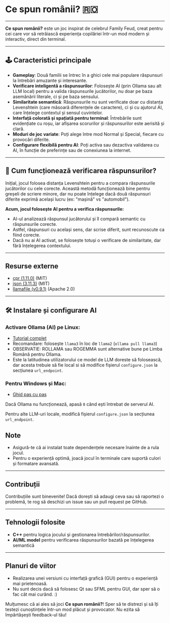 # Ce spun românii? 🇷🇴

---
**Ce spun românii?** este un joc inspirat de celebrul Family Feud, creat pentru cei care vor să retrăiască experiența copilăriei într-un mod modern și interactiv, direct din terminal.

---

## 🕹️ Caracteristici principale

- **Gameplay**: Două familii se întrec în a ghici cele mai populare răspunsuri la întrebări amuzante și interesante.
- **Verificare inteligentă a răspunsurilor**: Folosește AI (prin Ollama sau alt LLM local) pentru a valida răspunsurile jucătorilor, nu doar pe baza asemănării literale, ci și pe baza sensului.
- **Similaritate semantică**: Răspunsurile nu sunt verificate doar cu distanța Levenshtein (care măsoară diferențele de caractere), ci și cu ajutorul AI, care înțelege contextul și sensul cuvintelor.
- **Interfață colorată și spațiată pentru terminal**: Întrebările sunt evidențiate cu roșu, iar afișarea scorurilor și răspunsurilor este aerisită și clară.
- **Moduri de joc variate**: Poți alege între mod Normal și Special, fiecare cu provocări diferite.
- **Configurare flexibilă pentru AI**: Poți activa sau dezactiva validarea cu AI, în funcție de preferințe sau de conexiunea la internet.

---

## 🤖 Cum funcționează verificarea răspunsurilor?

Inițial, jocul folosea distanța Levenshtein pentru a compara răspunsurile jucătorilor cu cele corecte. Această metodă funcționează bine pentru greșeli de scriere minore, dar nu poate înțelege dacă două răspunsuri diferite exprimă același lucru (ex: "mașină" vs "automobil").

**Acum, jocul folosește AI pentru a verifica răspunsurile:**
- AI-ul analizează răspunsul jucătorului și îl compară semantic cu răspunsurile corecte.
- Astfel, răspunsuri cu același sens, dar scrise diferit, sunt recunoscute ca fiind corecte.
- Dacă nu ai AI activat, se folosește totuși o verificare de similaritate, dar fără înțelegerea contextului.

---

##  Resurse externe

- [cpr (1.11.0)](https://github.com/libcpr/cpr/releases/tag/1.11.0) (MIT)
- [json (3.11.3)](https://github.com/nlohmann/json/releases/tag/v3.11.3) (MIT)
- [llamafile (v0.9.1)](https://github.com/Mozilla-Ocho/llamafile) (Apache 2.0)

---

## 🛠️ Instalare și configurare AI

### Activare Ollama (AI) pe Linux:
- [Tutorial complet](https://itsfoss.com/ollama-setup-linux/)
- Recomandare: folosește `llama3` în loc de `llama2` (`ollama pull llama3`)
- OBSERVATIE: ROLLAMA sau ROGEMMA sunt alternative bune pe Limba Română pentru Ollama.
- Este la latitudinea utilizatorului ce model de LLM doreste să folosească, dar acesta trebuie să fie local si să modifice fișierul `configure.json` la secțiunea `url_endpoint`.

### Pentru Windows și Mac:
- [Ghid pas cu pas](https://medium.com/@sridevi17j/step-by-step-guide-setting-up-and-running-ollama-in-windows-macos-linux-a00f21164bf3)

Dacă Ollama nu funcționează, apasă `0` când ești întrebat de serverul AI.

Pentru alte LLM-uri locale, modifică fișierul `configure.json` la secțiunea `url_endpoint`.


## Note

- Asigură-te că ai instalat toate dependențele necesare înainte de a rula jocul.
- Pentru o experiență optimă, joacă jocul în terminale care suportă culori și formatare avansată.

---

## Contribuții

Contribuțiile sunt binevenite! Dacă dorești să adaugi ceva sau să raportezi o problemă, te rog să deschizi un issue sau un pull request pe GitHub.

---



## Tehnologii folosite

- **C++** pentru logica jocului și gestionarea întrebărilor/răspunsurilor.
- **AI/ML model** pentru verificarea răspunsurilor bazată pe înțelegerea semantică

---

## Planuri de viitor

- Realizarea unei versiuni cu interfață grafică (GUI) pentru o experiență mai prietenoasă.
- Nu sunt decis dacă să folosesc Qt sau SFML pentru GUI, dar sper să o fac cât mai curând. :)


Mulțumesc că ai ales să joci **Ce spun românii?**! Sper să te distrezi și să îți testezi cunoștințele într-un mod plăcut și provocator.
Nu ezita să împărtășești feedback-ul tău!
